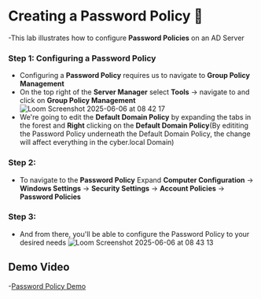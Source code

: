 # Creating a Password Policy 🔐
-This lab illustrates how to configure **Password Policies** on an AD Server
### Step 1: Configuring a Password Policy
- Configuring a **Password Policy** requires us to navigate to **Group Policy Management**
- On the top right of the **Server Manager** select **Tools** -> navigate to and click on **Group Policy Management**
![Loom Screenshot 2025-06-06 at 08 42 17](https://github.com/user-attachments/assets/6ddeaa00-0a5e-498f-a125-80ee3ba85951)
- We're going to edit the **Default Domain Policy** by expanding the tabs in the forest and **Right** clicking on the **Default Domain Policy**(By edititing the Password Policy underneath the Default Domain Policy, the change will affect everything in the cyber.local Domain)
### Step 2:
- To navigate to the **Password Policy** Expand **Computer Configuration** -> **Windows Settings** -> **Security Settings** -> **Account Policies** -> **Password Policies**
### Step 3:
- And from there, you'll be able to configure the Password Policy to your desired needs
![Loom Screenshot 2025-06-06 at 08 43 13](https://github.com/user-attachments/assets/31c22e3c-cb90-46f8-92ef-c08e883093ed)

## Demo Video
-[Password Policy Demo](https://www.loom.com/share/3949747383d94dae8068a05596be9cdf?sid=69561ed1-5799-4047-8b60-dbd364882200)
